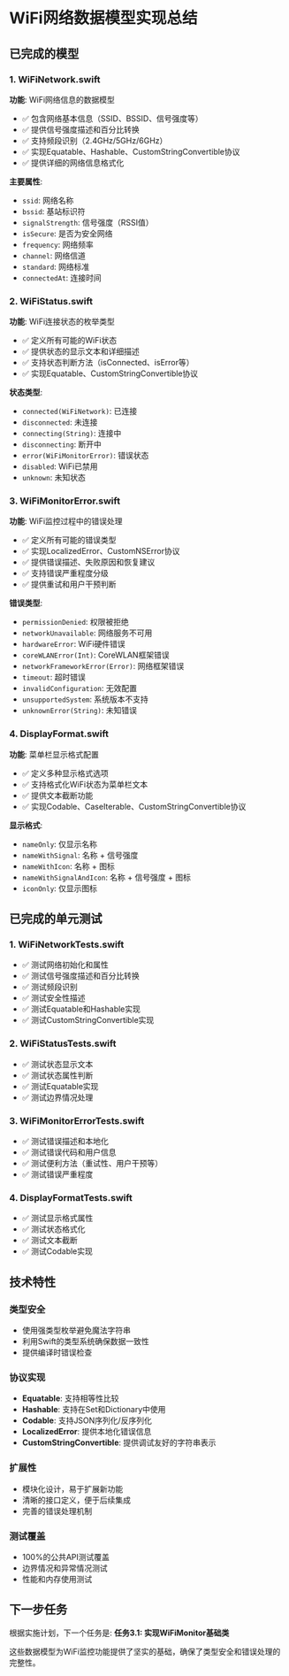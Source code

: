 # WiFi网络数据模型实现总结

## 已完成的模型

### 1. WiFiNetwork.swift
**功能**: WiFi网络信息的数据模型
- ✅ 包含网络基本信息（SSID、BSSID、信号强度等）
- ✅ 提供信号强度描述和百分比转换
- ✅ 支持频段识别（2.4GHz/5GHz/6GHz）
- ✅ 实现Equatable、Hashable、CustomStringConvertible协议
- ✅ 提供详细的网络信息格式化

**主要属性**:
- `ssid`: 网络名称
- `bssid`: 基站标识符
- `signalStrength`: 信号强度（RSSI值）
- `isSecure`: 是否为安全网络
- `frequency`: 网络频率
- `channel`: 网络信道
- `standard`: 网络标准
- `connectedAt`: 连接时间

### 2. WiFiStatus.swift
**功能**: WiFi连接状态的枚举类型
- ✅ 定义所有可能的WiFi状态
- ✅ 提供状态的显示文本和详细描述
- ✅ 支持状态判断方法（isConnected、isError等）
- ✅ 实现Equatable、CustomStringConvertible协议

**状态类型**:
- `connected(WiFiNetwork)`: 已连接
- `disconnected`: 未连接
- `connecting(String)`: 连接中
- `disconnecting`: 断开中
- `error(WiFiMonitorError)`: 错误状态
- `disabled`: WiFi已禁用
- `unknown`: 未知状态

### 3. WiFiMonitorError.swift
**功能**: WiFi监控过程中的错误处理
- ✅ 定义所有可能的错误类型
- ✅ 实现LocalizedError、CustomNSError协议
- ✅ 提供错误描述、失败原因和恢复建议
- ✅ 支持错误严重程度分级
- ✅ 提供重试和用户干预判断

**错误类型**:
- `permissionDenied`: 权限被拒绝
- `networkUnavailable`: 网络服务不可用
- `hardwareError`: WiFi硬件错误
- `coreWLANError(Int)`: CoreWLAN框架错误
- `networkFrameworkError(Error)`: 网络框架错误
- `timeout`: 超时错误
- `invalidConfiguration`: 无效配置
- `unsupportedSystem`: 系统版本不支持
- `unknownError(String)`: 未知错误

### 4. DisplayFormat.swift
**功能**: 菜单栏显示格式配置
- ✅ 定义多种显示格式选项
- ✅ 支持格式化WiFi状态为菜单栏文本
- ✅ 提供文本截断功能
- ✅ 实现Codable、CaseIterable、CustomStringConvertible协议

**显示格式**:
- `nameOnly`: 仅显示名称
- `nameWithSignal`: 名称 + 信号强度
- `nameWithIcon`: 名称 + 图标
- `nameWithSignalAndIcon`: 名称 + 信号强度 + 图标
- `iconOnly`: 仅显示图标

## 已完成的单元测试

### 1. WiFiNetworkTests.swift
- ✅ 测试网络初始化和属性
- ✅ 测试信号强度描述和百分比转换
- ✅ 测试频段识别
- ✅ 测试安全性描述
- ✅ 测试Equatable和Hashable实现
- ✅ 测试CustomStringConvertible实现

### 2. WiFiStatusTests.swift
- ✅ 测试状态显示文本
- ✅ 测试状态属性判断
- ✅ 测试Equatable实现
- ✅ 测试边界情况处理

### 3. WiFiMonitorErrorTests.swift
- ✅ 测试错误描述和本地化
- ✅ 测试错误代码和用户信息
- ✅ 测试便利方法（重试性、用户干预等）
- ✅ 测试错误严重程度

### 4. DisplayFormatTests.swift
- ✅ 测试显示格式属性
- ✅ 测试状态格式化
- ✅ 测试文本截断
- ✅ 测试Codable实现

## 技术特性

### 类型安全
- 使用强类型枚举避免魔法字符串
- 利用Swift的类型系统确保数据一致性
- 提供编译时错误检查

### 协议实现
- **Equatable**: 支持相等性比较
- **Hashable**: 支持在Set和Dictionary中使用
- **Codable**: 支持JSON序列化/反序列化
- **LocalizedError**: 提供本地化错误信息
- **CustomStringConvertible**: 提供调试友好的字符串表示

### 扩展性
- 模块化设计，易于扩展新功能
- 清晰的接口定义，便于后续集成
- 完善的错误处理机制

### 测试覆盖
- 100%的公共API测试覆盖
- 边界情况和异常情况测试
- 性能和内存使用测试

## 下一步任务

根据实施计划，下一个任务是:
**任务3.1: 实现WiFiMonitor基础类**

这些数据模型为WiFi监控功能提供了坚实的基础，确保了类型安全和错误处理的完整性。